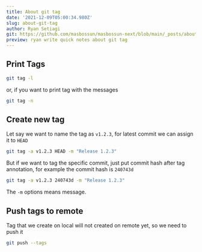 ```yaml
---
title: About git tag
date: '2021-12-09T05:00:34.980Z'
slug: about-git-tag
author: Ryan Setiagi
git: https://github.com/masbossun/masbossun-next/blob/main/_posts/about-git-tag.mdx
preview: ryan write quick notes about git tag
---
```


## Print Tags

```bash
git tag -l
```

or, if you want to print tag with the messages

```bash
git tag -n
```

## Create new tag

Let say we want to name the tag as `v1.2.3`, for latest commit we can assign it to `HEAD`

```bash
git tag -a v1.2.3 HEAD -m "Release 1.2.3"
```

But if we want to tag the specific commit, just put commit hash after tag annotation, for example the commit hash is `240743d`

```bash
git tag -a v1.2.3 240743d -m "Release 1.2.3"
```

The `-m` options means message.

## Push tags to remote

Tag that we create on local will not created on remote yet, so we need to push it

```bash
git push --tags
```
